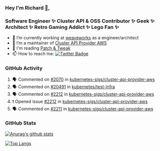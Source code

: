 ### Hey I'm Richard 👋, 

<h3 align="left">Software Engineer ✨ Cluster API & OSS Contributor ✨ Geek ✨ Architect ✨ Retro Gaming Addict ✨ Lego Fan ✨</h3>

- 🔭 I’m currently working at [weaveworks](https://github.com/weaveworks) as a engineer/architect
- 👯 I’m a maintainer of [Cluster API Provider AWS](https://github.com/kubernetes-sigs/cluster-api-provider-aws)
- 💬 I'm reading [Patch & Tweak](https://bjooks.com/products/patch-tweak-exploring-modular-synthesis)
- 📫 How to reach me: [![Twitter Badge](https://img.shields.io/badge/-@fruit_case-00acee?style=flat&logo=Twitter&logoColor=white)](https://twitter.com/intent/follow?screen_name=fruit_case "Follow on Twitter")

### GitHub Activity 

<!--START_SECTION:activity-->
1. 🗣 Commented on [#2070](https://github.com/kubernetes-sigs/cluster-api-provider-aws/issues/2070) in [kubernetes-sigs/cluster-api-provider-aws](https://github.com/kubernetes-sigs/cluster-api-provider-aws)
2. 🗣 Commented on [#20491](https://github.com/kubernetes/test-infra/issues/20491) in [kubernetes/test-infra](https://github.com/kubernetes/test-infra)
3. 🗣 Commented on [#2212](https://github.com/kubernetes-sigs/cluster-api-provider-aws/issues/2212) in [kubernetes-sigs/cluster-api-provider-aws](https://github.com/kubernetes-sigs/cluster-api-provider-aws)
4. ❗️ Opened issue [#2212](https://github.com/kubernetes-sigs/cluster-api-provider-aws/issues/2212) in [kubernetes-sigs/cluster-api-provider-aws](https://github.com/kubernetes-sigs/cluster-api-provider-aws)
5. 🗣 Commented on [#2211](https://github.com/kubernetes-sigs/cluster-api-provider-aws/issues/2211) in [kubernetes-sigs/cluster-api-provider-aws](https://github.com/kubernetes-sigs/cluster-api-provider-aws)
<!--END_SECTION:activity-->

### GitHub Stats

[![Anurag's github stats](https://github-readme-stats.vercel.app/api?username=richardcase&count_private=true&show_icons=true)](https://github.com/anuraghazra/github-readme-stats)

[![Top Langs](https://github-readme-stats.vercel.app/api/top-langs/?username=richardcase&hide=html&layout=compact)](https://github.com/anuraghazra/github-readme-stats)
